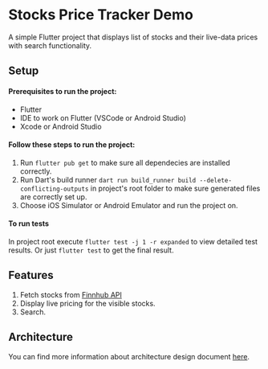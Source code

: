 # Stocks Price Tracker Demo

A simple Flutter project that displays list of stocks and their live-data prices with search functionality.

## Setup

#### Prerequisites to run the project:

- Flutter
- IDE to work on Flutter (VSCode or Android Studio)
- Xcode or Android Studio

#### Follow these steps to run the project:

1. Run `flutter pub get` to make sure all dependecies are installed correctly.
2. Run Dart's build runner `dart run build_runner build --delete-conflicting-outputs` in project's root folder to make sure generated files are correctly set up.
3. Choose iOS Simulator or Android Emulator and run the project on.

#### To run tests

In project root execute `flutter test -j 1 -r expanded` to view detailed test results. Or just `flutter test` to get the final result.

## Features

1. Fetch stocks from [Finnhub API](https://finnhub.io/ "Finnhub API")
2. Display live pricing for the visible stocks.
3. Search.

## Architecture

You can find more information about architecture design document [here](design_document.md "here").
